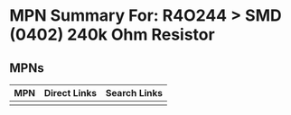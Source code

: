 



# MPN Summary For: R4O244 > SMD (0402) 240k Ohm Resistor

## MPNs
  

|MPN|Direct Links|Search Links|
| :--- | :--- | :--- |
||||
